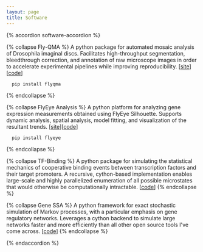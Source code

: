 ```yaml
---
layout: page
title: Software
---
```


{% accordion software-accordion %}

  {% collapse Fly-QMA %}
  A python package for automated mosaic analysis of Drosophila imaginal discs. Facilitates high-throughput segmentation, bleedthrough correction, and annotation of raw microscope images in order to accelerate experimental pipelines while improving reproducibility. [[site](https://www.sbernasek.com/flyqma)][[code](https://github.com/sebastianbernasek/flyqma)]

      pip install flyqma

  {% endcollapse %}

  {% collapse FlyEye Analysis %}
  A python platform for analyzing gene expression measurements obtained using FlyEye Silhouette. Supports dynamic analysis, spatial analysis, model fitting, and visualization of the resultant trends. [[site](https://www.sbernasek.com/flyeye)][[code](https://github.com/sebastianbernasek/flyeye)]

      pip install flyeye

  {% endcollapse %}

  {% collapse TF-Binding %}
  A python package for simulating the statistical mechanics of cooperative binding events between transcription factors and their target promoters. A recursive, cython-based implementation enables large-scale and highly parallelized enumeration of all possible microstates that would otherwise be computationally intractable. [[code](https://github.com/sebastianbernasek/binding)]
  {% endcollapse %}

  {% collapse Gene SSA %}
  A python framework for exact stochastic simulation of Markov processes, with a particular emphasis on gene regulatory networks. Leverages a cython backend to simulate large networks faster and more efficiently than all other open source tools I've come across. [[code](https://github.com/sebastianbernasek/genessa)]
  {% endcollapse %}

{% endaccordion %}
